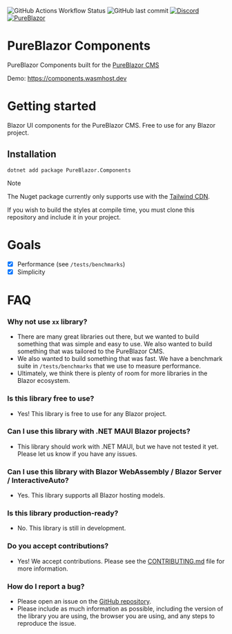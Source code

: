 ![GitHub Actions Workflow Status](https://img.shields.io/github/actions/workflow/status/pureblazor/components/build.yml)
![GitHub last commit](https://img.shields.io/github/last-commit/pureblazor/components)
[![Discord](https://img.shields.io/discord/984241021225414787)](https://discord.gg/PeBbYy6WKq)
[![PureBlazor](https://img.shields.io/badge/pureblazor-rgb(7%2C%2072%2C%20115))](https://pureblazor.com)

# PureBlazor Components

PureBlazor Components built for the [PureBlazor CMS](https://pureblazor.com)

Demo: https://components.wasmhost.dev

# Getting started

Blazor UI components for the PureBlazor CMS. Free to use for any Blazor project.

## Installation

`dotnet add package PureBlazor.Components`

> [!NOTE]
> The Nuget package currently only supports use with
> the [Tailwind CDN](https://tailwindcss.com/docs/installation/play-cdn).
>
> If you wish to build the styles at compile time, you must clone this repository and include it in your project.

# Goals

- [x] Performance (see `/tests/benchmarks`)
- [x] Simplicity

# FAQ

### Why not use `xx` library?

- There are many great libraries out there, but we wanted to build something that was simple and easy to use. We also
  wanted to build something that was tailored to the PureBlazor CMS.
- We also wanted to build something that was fast. We have a benchmark suite in `/tests/benchmarks` that we use to
  measure performance.
- Ultimately, we think there is plenty of room for more libraries in the Blazor ecosystem.

### Is this library free to use?

- Yes! This library is free to use for any Blazor project.

### Can I use this library with .NET MAUI Blazor projects?

- This library should work with .NET MAUI, but we have not tested it yet. Please let us know if you have any issues.

### Can I use this library with Blazor WebAssembly / Blazor Server / InteractiveAuto?

- Yes. This library supports all Blazor hosting models.

### Is this library production-ready?

- No. This library is still in development.

### Do you accept contributions?

- Yes! We accept contributions. Please see the [CONTRIBUTING.md](CONTRIBUTING.md) file for more information.

### How do I report a bug?

- Please open an issue on the [GitHub repository](https://github.com/pureblazor/components/issues/new/choose).
- Please include as much information as possible, including the version of the library you are using, the browser you
  are using, and any steps to reproduce the issue.

